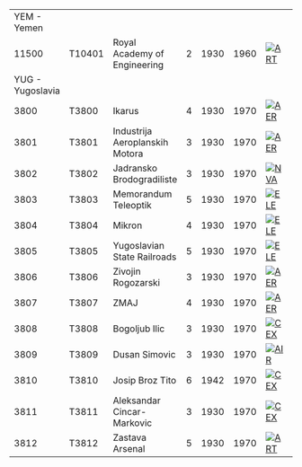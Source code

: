 |                  |        |                                |     |      |      |                                                                                              |                                                                                                  |                                                                                              |                                                                                            |                                                                                            |
|------------------|--------|--------------------------------|-----|------|------|----------------------------------------------------------------------------------------------|--------------------------------------------------------------------------------------------------|----------------------------------------------------------------------------------------------|--------------------------------------------------------------------------------------------|--------------------------------------------------------------------------------------------|
| YEM - Yemen      |        |                                |     |      |      |                                                                                              |                                                                                                  |                                                                                              |                                                                                            |                                                                                            |
| 11500            | T10401 | Royal Academy of Engineering   | 2   | 1930 | 1960 | [![ART](/images/d/d8/Artillery.png)](/wiki/File:Artillery.png "ART")                         | [![CEX](/images/b/bc/Centralized_execution.png)](/wiki/File:Centralized_execution.png "CEX")     | [![CAF](/images/f/f8/Combined_arms_focus.png)](/wiki/File:Combined_arms_focus.png "CAF")     | [![EQP](/images/2/20/General_equipment.png)](/wiki/File:General_equipment.png "EQP")       | [![MCH](/images/a/a1/Mechanics.png)](/wiki/File:Mechanics.png "MCH")                       |
| YUG - Yugoslavia |        |                                |     |      |      |                                                                                              |                                                                                                  |                                                                                              |                                                                                            |                                                                                            |
| 3800             | T3800  | Ikarus                         | 4   | 1930 | 1970 | [![AER](/images/a/a1/Aeronautics.png)](/wiki/File:Aeronautics.png "AER")                     | [![ELE](/images/d/dd/Electronics.png)](/wiki/File:Electronics.png "ELE")                         | [![TEC](/images/9/9d/Technical_efficiency.png)](/wiki/File:Technical_efficiency.png "TEC")   |                                                                                            |                                                                                            |
| 3801             | T3801  | Industrija Aeroplanskih Motora | 3   | 1930 | 1970 | [![AER](/images/a/a1/Aeronautics.png)](/wiki/File:Aeronautics.png "AER")                     | [![IND](/images/7/79/Industrial_engineering.png)](/wiki/File:Industrial_engineering.png "IND")   | [![MCH](/images/a/a1/Mechanics.png)](/wiki/File:Mechanics.png "MCH")                         | [![TEC](/images/9/9d/Technical_efficiency.png)](/wiki/File:Technical_efficiency.png "TEC") |                                                                                            |
| 3802             | T3802  | Jadransko Brodogradiliste      | 3   | 1930 | 1970 | [![NVA](/images/e/ea/Naval_artillery.png)](/wiki/File:Naval_artillery.png "NVA")             | [![NVE](/images/0/09/Naval_engineering.png)](/wiki/File:Naval_engineering.png "NVE")             | [![TEC](/images/9/9d/Technical_efficiency.png)](/wiki/File:Technical_efficiency.png "TEC")   |                                                                                            |                                                                                            |
| 3803             | T3803  | Memorandum Teleoptik           | 5   | 1930 | 1970 | [![ELE](/images/d/dd/Electronics.png)](/wiki/File:Electronics.png "ELE")                     | [![IND](/images/7/79/Industrial_engineering.png)](/wiki/File:Industrial_engineering.png "IND")   | [![TEC](/images/9/9d/Technical_efficiency.png)](/wiki/File:Technical_efficiency.png "TEC")   |                                                                                            |                                                                                            |
| 3804             | T3804  | Mikron                         | 4   | 1930 | 1970 | [![ELE](/images/d/dd/Electronics.png)](/wiki/File:Electronics.png "ELE")                     | [![IND](/images/7/79/Industrial_engineering.png)](/wiki/File:Industrial_engineering.png "IND")   | [![MGT](/images/c/c7/Management.png)](/wiki/File:Management.png "MGT")                       | [![MCH](/images/a/a1/Mechanics.png)](/wiki/File:Mechanics.png "MCH")                       |                                                                                            |
| 3805             | T3805  | Yugoslavian State Railroads    | 5   | 1930 | 1970 | [![ELE](/images/d/dd/Electronics.png)](/wiki/File:Electronics.png "ELE")                     | [![MGT](/images/c/c7/Management.png)](/wiki/File:Management.png "MGT")                           | [![MCH](/images/a/a1/Mechanics.png)](/wiki/File:Mechanics.png "MCH")                         |                                                                                            |                                                                                            |
| 3806             | T3806  | Zivojin Rogozarski             | 3   | 1930 | 1970 | [![AER](/images/a/a1/Aeronautics.png)](/wiki/File:Aeronautics.png "AER")                     | [![MGT](/images/c/c7/Management.png)](/wiki/File:Management.png "MGT")                           | [![TEC](/images/9/9d/Technical_efficiency.png)](/wiki/File:Technical_efficiency.png "TEC")   |                                                                                            |                                                                                            |
| 3807             | T3807  | ZMAJ                           | 4   | 1930 | 1970 | [![AER](/images/a/a1/Aeronautics.png)](/wiki/File:Aeronautics.png "AER")                     | [![ELE](/images/d/dd/Electronics.png)](/wiki/File:Electronics.png "ELE")                         | [![MCH](/images/a/a1/Mechanics.png)](/wiki/File:Mechanics.png "MCH")                         | [![NVE](/images/0/09/Naval_engineering.png)](/wiki/File:Naval_engineering.png "NVE")       | [![TEC](/images/9/9d/Technical_efficiency.png)](/wiki/File:Technical_efficiency.png "TEC") |
| 3808             | T3808  | Bogoljub Ilic                  | 3   | 1930 | 1970 | [![CEX](/images/b/bc/Centralized_execution.png)](/wiki/File:Centralized_execution.png "CEX") | [![LTF](/images/e/e7/Large_taskforce_tactics.png)](/wiki/File:Large_taskforce_tactics.png "LTF") | [![NVT](/images/1/10/Naval_training.png)](/wiki/File:Naval_training.png "NVT")               | [![SEA](/images/2/22/Seamanship.png)](/wiki/File:Seamanship.png "SEA")                     |                                                                                            |
| 3809             | T3809  | Dusan Simovic                  | 3   | 1930 | 1970 | [![AIR](/images/8/87/Aircraft_testing.png)](/wiki/File:Aircraft_testing.png "AIR")           | [![BOM](/images/2/26/Bomber_tactics.png)](/wiki/File:Bomber_tactics.png "BOM")                   | [![CEX](/images/b/bc/Centralized_execution.png)](/wiki/File:Centralized_execution.png "CEX") | [![PIL](/images/6/6b/Piloting.png)](/wiki/File:Piloting.png "PIL")                         |                                                                                            |
| 3810             | T3810  | Josip Broz Tito                | 6   | 1942 | 1970 | [![CEX](/images/b/bc/Centralized_execution.png)](/wiki/File:Centralized_execution.png "CEX") | [![CRG](/images/3/38/Individual_courage.png)](/wiki/File:Individual_courage.png "CRG")           | [![INF](/images/b/be/Infantry_focus.png)](/wiki/File:Infantry_focus.png "INF")               | [![SMT](/images/2/2f/Small_unit_tactics.png)](/wiki/File:Small_unit_tactics.png "SMT")     | [![TRA](/images/b/b1/Training.png)](/wiki/File:Training.png "TRA")                         |
| 3811             | T3811  | Aleksandar Cincar-Markovic     | 3   | 1930 | 1970 | [![CEX](/images/b/bc/Centralized_execution.png)](/wiki/File:Centralized_execution.png "CEX") | [![INF](/images/b/be/Infantry_focus.png)](/wiki/File:Infantry_focus.png "INF")                   | [![LGT](/images/1/1d/Large_unit_tactics.png)](/wiki/File:Large_unit_tactics.png "LGT")       |                                                                                            |                                                                                            |
| 3812             | T3812  | Zastava Arsenal                | 5   | 1930 | 1970 | [![ART](/images/d/d8/Artillery.png)](/wiki/File:Artillery.png "ART")                         | [![EQP](/images/2/20/General_equipment.png)](/wiki/File:General_equipment.png "EQP")             | [![MCH](/images/a/a1/Mechanics.png)](/wiki/File:Mechanics.png "MCH")                         |                                                                                            |                                                                                            |
